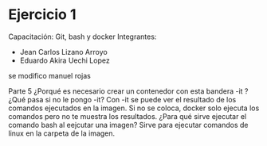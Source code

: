# Ejercicio 1
Capacitación: Git, bash y docker
Integrantes:
- Jean Carlos Lizano Arroyo
- Eduardo Akira Uechi Lopez

se modifico
manuel rojas

Parte 5
¿Porqué es necesario crear un contenedor con esta bandera -it ? ¿Qué pasa si no le pongo -it?
Con -it se puede ver el resultado de los comandos ejecutados en la imagen. Si no se coloca, docker solo ejecuta los comandos pero no te muestra los resultados.
¿Para qué sirve ejecutar el comando bash al eejcutar una imagen?
Sirve para ejecutar comandos de linux en la carpeta de la imagen.